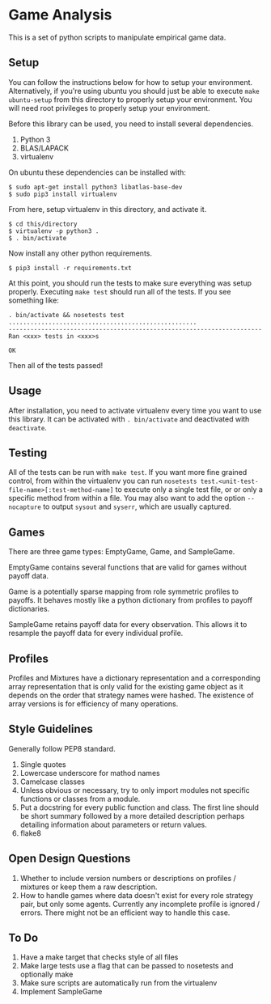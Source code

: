 Game Analysis
=============

This is a set of python scripts to manipulate empirical game data.


Setup
-----

You can follow the instructions below for how to setup your environment.
Alternatively, if you're using ubuntu you should just be able to execute `make
ubuntu-setup` from this directory to properly setup your environment. You will
need root privileges to properly setup your environment.

Before this library can be used, you need to install several dependencies.

1. Python 3
2. BLAS/LAPACK
3. virtualenv

On ubuntu these dependencies can be installed with:

```
$ sudo apt-get install python3 libatlas-base-dev
$ sudo pip3 install virtualenv
```

From here, setup virtualenv in this directory, and activate it.

```
$ cd this/directory
$ virtualenv -p python3 .
$ . bin/activate
```

Now install any other python requirements.

```
$ pip3 install -r requirements.txt
```

At this point, you should run the tests to make sure everything was setup properly. Executing `make test` should run all of the tests. If you see something like:

```
. bin/activate && nosetests test
....................................................
----------------------------------------------------------------------
Ran <xxx> tests in <xxx>s

OK
```

Then all of the tests passed!


Usage
-----

After installation, you need to activate virtualenv every time you want to use
this library. It can be activated with `. bin/activate` and deactivated with
`deactivate`.


Testing
-------

All of the tests can be run with `make test`. If you want more fine grained
control, from within the virtualenv you can run `nosetests
test.<unit-test-file-name>[:test-method-name]` to execute only a single test
file, or or only a specific method from within a file. You may also want to add
the option `--nocapture` to output `sysout` and `syserr`, which are usually
captured.

Games
-----

There are three game types: EmptyGame, Game, and SampleGame.

EmptyGame contains several functions that are valid for games without payoff
data.

Game is a potentially sparse mapping from role symmetric profiles to
payoffs. It behaves mostly like a python dictionary from profiles to payoff
dictionaries.

SampleGame retains payoff data for every observation. This allows it to
resample the payoff data for every individual profile.


Profiles
--------

Profiles and Mixtures have a dictionary representation and a corresponding
array representation that is only valid for the existing game object as it
depends on the order that strategy names were hashed. The existence of array
versions is for efficiency of many operations.


Style Guidelines
----------------

Generally follow PEP8 standard.

1. Single quotes
2. Lowercase underscore for mathod names
3. Camelcase classes
4. Unless obvious or necessary, try to only import modules not specific
   functions or classes from a module.
5. Put a docstring for every public function and class. The first line should
   be short summary followed by a more detailed description perhaps detailing
   information about parameters or return values.
6. flake8


Open Design Questions
---------------------

1. Whether to include version numbers or descriptions on profiles / mixtures or
   keep them a raw description.
2. How to handle games where data doesn't exist for every role strategy pair, but only
   some agents. Currently any incomplete profile is ignored / errors. There
   might not be an efficient way to handle this case.

To Do
-----
1. Have a make target that checks style of all files
2. Make large tests use a flag that can be passed to nosetests and optionally make
3. Make sure scripts are automatically run from the virtualenv
4. Implement SampleGame
